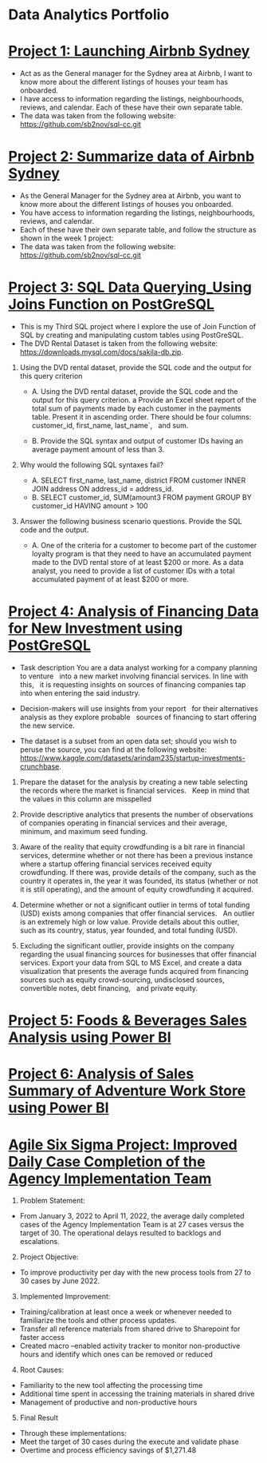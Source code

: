 # Data Analytics Portfolio

# [Project 1: Launching Airbnb Sydney](https://github.com/Civtor86/SQL_Basic_Data_Querying)

* Act as as the General manager for the Sydney area at Airbnb, I want to know more about the different listings of houses your team has onboarded. 
* I have access to information regarding the listings, neighbourhoods, reviews, and calendar. Each of these have their own separate table.
* The data was taken from the following website: https://github.com/sb2nov/sql-cc.git

# [Project 2: Summarize data of Airbnb Sydney](https://github.com/Civtor86/Data-Analytics-Portfolio/blob/main/Copy_of_Victor_B_Sanchez_Week_2_Project_SQLCC.ipynb)

* As the General Manager for the Sydney area at Airbnb, you want to know more about the different listings of houses you onboarded. 
* You have access to information regarding the listings, neighbourhoods, reviews, and calendar. 
* Each of these have their own separate table, and follow the structure as shown in the week 1 project:
* The data was taken from the following website: https://github.com/sb2nov/sql-cc.git

# [Project 3: SQL Data Querying_Using Joins Function on PostGreSQL](https://github.com/Civtor86/SQL_Data_Querying_Using-Join-Project-3)

* This is my Third SQL project where I explore the use of Join Function of SQL by creating and manipulating custom tables using PostGreSQL. 
* The DVD Rental Dataset is taken from the following website: https://downloads.mysql.com/docs/sakila-db.zip.

1. Using the DVD rental dataset, provide the SQL code and the output for this query criterion
    * A.  Using the DVD rental dataset, provide the SQL code and the output for this query criterion. 
        a Provide an Excel sheet report of the total sum of payments made by each customer in the payments table. Present it in ascending order. 
        There should be four columns: customer_id, first_name, last_name`,   and sum.

    * B. Provide the SQL syntax and output of customer IDs having an average payment amount of less than 3.
   
2. Why would the following SQL syntaxes fail?
    * A. SELECT first_name, last_name, district FROM customer INNER JOIN address ON address_id = address_id.
    * B. SELECT customer_id, SUM(amount3 FROM payment GROUP BY customer_id HAVING amount > 100

3. Answer the following business scenario questions. Provide the SQL code and the output.
    * A.   One of the criteria for a customer to become part of the customer loyalty program is that they need to have an accumulated payment made to the DVD rental store of at least                $200 or more. As a data analyst, you need to provide a list of customer IDs with a total accumulated payment of at least $200 or more.

# [Project 4: Analysis of Financing Data for New Investment using PostGreSQL](https://github.com/Civtor86/SQL_Data_Querying_Project-4)

* Task description You are a data analyst working for a company planning to venture   into a new market involving financial services. In line with this,   it is requesting insights on sources of financing companies tap   into when entering the said industry.

* Decision-makers will use insights from your report   for their alternatives analysis as they explore probable   sources of financing to start offering the new service.

* The dataset is a subset from an open data set; should you wish to peruse the source, you can find at the following website: https://www.kaggle.com/datasets/arindam235/startup-investments-crunchbase.

1. Prepare the dataset for the analysis by creating a new table selecting   the records where the market is financial services.   Keep in mind that the values in this column are misspelled

2. Provide descriptive analytics that presents the number of observations of companies operating in financial services and their average, minimum, and maximum seed funding.

3. Aware of the reality that equity crowdfunding is a bit rare in financial services, determine whether or not there has been a previous instance where a startup offering financial services received equity crowdfunding. If there was, provide details of the company, such as the country it operates in, the year it was founded, its status (whether or not it is still operating), and the amount of equity crowdfunding it acquired.

4. Determine whether or not a significant outlier in terms of total funding (USD) exists among companies that offer financial services.   An outlier is an extremely high or low value. Provide details about this outlier,   such as its country, status, year founded, and total funding (USD).

5. Excluding the significant outlier, provide insights on the company regarding the usual financing sources for businesses that offer financial services. Export your data from SQL to MS Excel, and create a data visualization that presents the average funds acquired from financing sources such as equity crowd-sourcing, undisclosed sources, convertible notes, debt financing,   and private equity.

# [Project 5: Foods & Beverages Sales Analysis using Power BI](https://drive.google.com/drive/u/1/folders/1qILCrjo8RHJsNSfbXXpt1WERwN3awxT8)
# [Project 6: Analysis of Sales Summary of Adventure Work Store using Power BI](https://drive.google.com/drive/u/1/folders/1_yra1YgHAy1vst9Ox6GCCOl9tnUXNh7o)

# [Agile Six Sigma Project: Improved Daily Case Completion of the Agency Implementation Team](https://drive.google.com/drive/u/0/folders/1KEqfmpidvvNqqt_SfzbmBxptIdlQ5NVH)

1. Problem Statement: 
* From January 3, 2022 to April 11, 2022, the average daily completed cases of the Agency Implementation Team is at 27 cases versus the target of 30. The operational delays resulted to backlogs and escalations.

2. Project Objective:
* To improve productivity per day with the new process tools from 27 to 30 cases by June 2022.
  
3. Implemented Improvement: 
* Training/calibration at least once a week or whenever needed to familiarize the tools and other process updates.
* Transfer all reference materials from shared drive to Sharepoint for faster access
* Created macro –enabled activity tracker to monitor non-productive hours and identify which ones can be removed or reduced

4. Root Causes: 
* Familiarity to the new tool affecting the processing time
* Additional time spent in accessing the training materials in shared drive
* Management of productive and non-productive hours

5. Final Result
* Through these implementations:
* Meet the target of 30 cases during the execute and validate phase
* Overtime and process efficiency savings of $1,271.48
